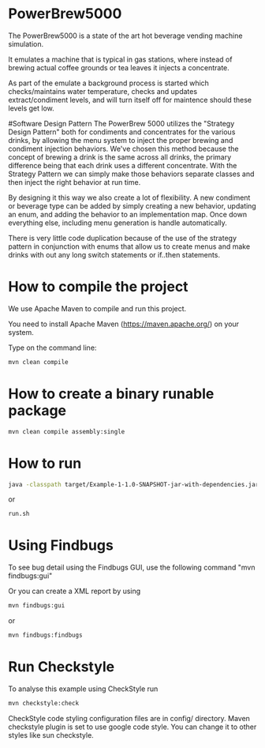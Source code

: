 # PowerBrew5000

The PowerBrew5000 is a state of the art hot beverage vending machine simulation.  

It emulates a machine that is typical in gas stations, where instead of brewing actual coffee grounds or tea leaves it injects a concentrate.

As part of the emulate a background process is started which checks/maintains water temperature, checks and updates extract/condiment levels, and will turn itself off for maintence should these levels get low.

#Software Design Pattern
The PowerBrew 5000 utilizes the "Strategy Design Pattern" both for condiments and concentrates for the various drinks, by allowing the menu system to inject the proper brewing and condiment injection behaviors. We've chosen this method because the concept of brewing a drink is the same across all drinks, the primary difference being that each drink uses a different concentrate. With the Strategy Pattern we can simply make those behaviors separate classes and then inject the right behavior at run time.

By designing it this way we also create a lot of flexibility. A new condiment or beverage type can be added by simply creating a new behavior, updating an enum, and adding the behavior to an implementation map. Once down everything else, including menu generation is handle automatically.

There is very little code duplication because of the use of the strategy pattern in conjunction with enums that allow us to create menus and make drinks with out any long switch statements or if..then statements.





# How to compile the project

We use Apache Maven to compile and run this project. 

You need to install Apache Maven (https://maven.apache.org/)  on your system. 

Type on the command line: 

```bash
mvn clean compile
```

# How to create a binary runable package 


```bash
mvn clean compile assembly:single
```


# How to run


```bash
java -classpath target/Example-1-1.0-SNAPSHOT-jar-with-dependencies.jar edu.bu.met.cs665.Main
```

or


```bash
run.sh 
```

# Using Findbugs 

To see bug detail using the Findbugs GUI, use the following command "mvn findbugs:gui"

Or you can create a XML report by using  


```bash
mvn findbugs:gui 
```

or 


```bash
mvn findbugs:findbugs
```

# Run Checkstyle 

To analyse this example using CheckStyle run 

```bash
mvn checkstyle:check
```


CheckStyle code styling configuration files are in config/ directory. Maven checkstyle plugin is set to use google code style. You can change it to other styles like sun checkstyle. 







